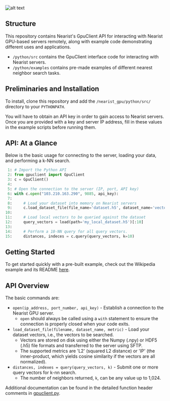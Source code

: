 

![alt text](http://nearist.sightbox.io/wp-content/uploads/2017/04/nearist.svg)

## Structure
This repository contains Nearist's GpuClient API for interacting with Nearist GPU-based servers remotely, along with example code demonstrating different uses and applications.

- `/python/src` contains the GpuClient interface code for interacting with Nearist servers.
- `/python/examples` contains pre-made examples of different nearest neighbor search tasks.

## Preliminaries and Installation

To install, clone this repository and add the `/nearist_gpu/python/src/` directory to your `PYTHONPATH`.

You will have to obtain an API key in order to gain access to Nearist servers. Once you are provided with a key and server IP address, fill in these values in the example scripts before running them.

## API: At a Glance

Below is the basic usage for connecting to the server, loading your data, and performing a k-NN search.

```python
 1: # Import the Python API
 2: from gpuclient import GpuClient 
 3: c = GpuClient()
 4: 
 5: # Open the connection to the server (IP, port, API key)
 6: with c.open("103.210.163.290", 9885, api_key):
 7:
 8:     # Load your dataset into memory on Nearist servers
 9:     c.load_dataset_file(file_name='dataset.h5', dataset_name='vectors', metric='L2')
10:
11:     # Load local vectors to be queried against the dataset
12:     query_vectors = load(path='my_local_dataset.h5')[:10] 
13:
14:     # Perform a 10-NN query for all query vectors.
15:     distances, indeces = c.query(query_vectors, k=10)
```

## Getting Started
To get started quickly with a pre-built example, check out the Wikipedia example and its README [here](https://github.com/nearist/nearist_gpu/tree/master/python/examples/wikipedia_search).

## API Overview

The basic commands are:
* `open(ip_address, port_number, api_key)` - Establish a connection to the Nearist GPU server.
    * `open` should always be called using a `with` statement to ensure the connection is properly closed when your code exits.
* `load_dataset_file(filename, dataset_name, metric)` - Load your dataset vectors, i.e., the vectors to be searched.
    * Vectors are stored on disk using either the Numpy (.npy) or HDF5 (.h5) file formats and transferred to the server using SFTP.
    * The supported metrics are 'L2' (squared L2 distance) or 'IP' (the inner-product, which yields cosine similarity if the vectors are all normalized).
* `distances, indexes = query(query_vectors, k)` - Submit one or more query vectors for k-nn search.
    * The number of neighbors returned, `k`, can be any value up to 1,024.

Additional documentation can be found in the detailed function header comments in [gpuclient.py](https://github.com/nearist/nearist_gpu/blob/master/python/src/gpuclient.py).


